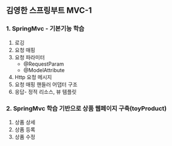 ## 김영한 스프링부트 MVC-1

### 1. SpringMvc - 기본기능 학습
1. 로깅
2. 요청 매핑
3. 요청 파라미터 
    - @RequestParam
    - @ModelAttribute
4. Http 요청 메시지
5. 요청 매핑 핸들러 어댑터 구조
6. 응답- 정적 리소스, 뷰 템플릿

### 2. SpringMvc 학습 기반으로 상품 웹페이지 구축(toyProduct)
1. 상품 상세
2. 상품 등록
3. 상품 수정
